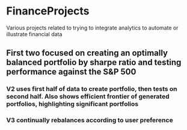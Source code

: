 # FinanceProjects
Various projects related to trying to integrate analytics to automate or illustrate financial data
## First two focused on creating an optimally balanced portfolio by sharpe ratio and testing performance against the S&P 500
### V2 uses first half of data to create portfolio, then tests on second half.  Also shows efficient frontier of generated portfolios, highlighting significant portfolios
### V3 continually rebalances according to user preference

